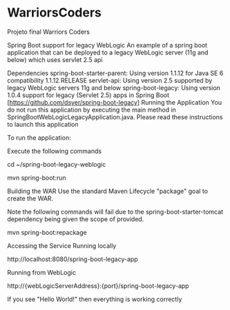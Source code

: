 # WarriorsCoders
Projeto final Warriors Coders 

Spring Boot support for legacy WebLogic
An example of a spring boot application that can be deployed to a legacy WebLogic server (11g and below) which uses servlet 2.5 api

Dependencies
spring-boot-starter-parent: Using version 1.1.12 for Java SE 6 compatibility 1.1.12.RELEASE
servlet-api: Using version 2.5 supported by legacy WebLogic servers 11g and below
spring-boot-legacy: Using version 1.0.4 support for legacy (Servlet 2.5) apps in Spring Boot [https://github.com/dsyer/spring-boot-legacy]
Running the Application
You do not run this application by executing the main method in SpringBootWebLogicLegacyApplication.java. Please read these instructions to launch this application

To run the application:

Execute the following commands

cd ~/spring-boot-legacy-weblogic

mvn spring-boot:run

Building the WAR
Use the standard Maven Lifecycle "package" goal to create the WAR.

Note the following commands will fail due to the spring-boot-starter-tomcat dependency being given the scope of provided.

mvn spring-boot:repackage

Accessing the Service
Running locally

http://localhost:8080/spring-boot-legacy-app

Running from WebLogic

http://{webLogicServerAddress}:{port}/spring-boot-legacy-app

If you see "Hello World!" then everything is working correctly
